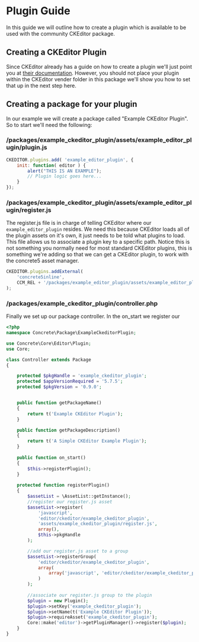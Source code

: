 # Plugin Guide

In this guide we will outline how to create a plugin which is available to be used with the community CKEditor package.

## Creating a CKEditor Plugin

Since CKEditor already has a guide on how to create a plugin we'll just point you at 
[their documentation](http://docs.ckeditor.com/#!/guide/plugin_sdk_sample_1). However, you should not place your plugin
within the CKEditor vender folder in this package we'll show you how to set that up in the next step here.

## Creating a package for your plugin

In our example we will create a package called "Example CKEditor Plugin". So to start we'll need the following:

### /packages/example_ckeditor_plugin/assets/example_editor_plugin/plugin.js

```js
CKEDITOR.plugins.add( 'example_editor_plugin', {
    init: function( editor ) {
        alert("THIS IS AN EXAMPLE");
        // Plugin logic goes here...
    }
});
```

### /packages/example_ckeditor_plugin/assets/example_editor_plugin/register.js

The register.js file is in charge of telling CKEditor where our `example_editor_plugin` resides. We need this because
CKEditor loads all of the plugin assets on it's own, it just needs to be told what plugins to load. This file allows us
to associate a plugin key to a specific path. Notice this is not something you normally need for most standard CKEditor
plugins, this is something we're adding so that we can get a CKEditor plugin, to work with the concrete5 asset manager.

```js
CKEDITOR.plugins.addExternal(
    'concrete5inline', 
    CCM_REL + '/packages/example_editor_plugin/assets/example_editor_plugin/'
);
```

### /packages/example_ckeditor_plugin/controller.php

Finally we set up our package controller. In the on_start we register our 

```php
<?php
namespace Concrete\Package\ExampleCkeditorPlugin;

use Concrete\Core\Editor\Plugin;
use Core;

class Controller extends Package
{

    protected $pkgHandle = 'example_ckeditor_plugin';
    protected $appVersionRequired = '5.7.5';
    protected $pkgVersion = '0.9.0';


    public function getPackageName()
    {
        return t('Example CKEditor Plugin');
    }

    public function getPackageDescription()
    {
        return t('A Simple CKEditor Example Plugin');
    }
    
    public function on_start()
    {
        $this->registerPlugin();
    }
    
    protected function registerPlugin()
    {        
        $assetList = \AssetList::getInstance();
        //register our register.js asset
        $assetList->register(
            'javascript',
            'editor/ckeditor/example_ckeditor_plugin',
            'assets/example_ckeditor_plugin/register.js',
            array(),
            $this->pkgHandle
        );

        //add our register.js asset to a group
        $assetList->registerGroup(
            'editor/ckeditor/example_ckeditor_plugin',
            array(
                array('javascript', 'editor/ckeditor/example_ckeditor_plugin')
            )
        );
        
        //associate our register.js group to the plugin
        $plugin = new Plugin();
        $plugin->setKey('example_ckeditor_plugin');
        $plugin->setName(t('Example CKEditor Plugin'));
        $plugin->requireAsset('example_ckeditor_plugin'); 
        Core::make('editor')->getPluginManager()->register($plugin);
    }
} 
```
